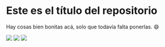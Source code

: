 # Este es el título del repositorio
Hay cosas bien bonitas acá, solo que todavía falta ponerlas. 😄

![](https://img.shields.io/github/stars/paulgutv/textote.svg) ![](https://img.shields.io/github/forks/paulgutv/textote.svg) ![](https://img.shields.io/github/tag/paulgutv/textote.svg)
